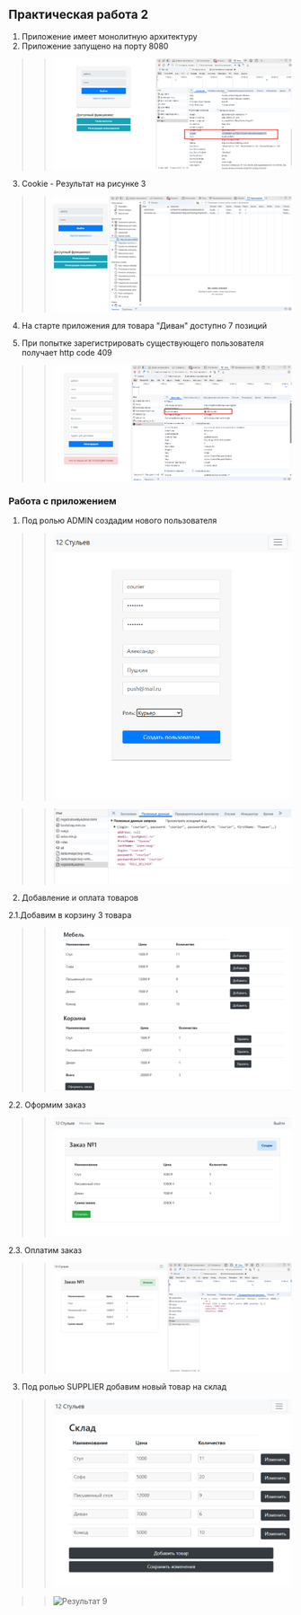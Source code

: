 ## Практическая работа 2
1. Приложение имеет монолитную архитектуру
2. Приложение запущено на порту 8080

>>![Результат 1](/cookie.png)

3. Cookie - Результат на рисунке 3

>>![Результат 3](/cook.png)

4. На старте приложения для товара "Диван" доступно 7 позиций

5. При попытке зарегистрировать существующего пользователя получает http code 409
>>![Результат 4](/code.png)


### Работа с приложением
1. Под ролью ADMIN создадим нового пользователя
>>![Результат 10](/new1.png)

>>![Результат 11](/new.png)

2. Добавление и оплата товаров

2.1.Добавим в корзину 3 товара

>>![Результат 5](/add.png)

2.2. Оформим заказ

>>![Результат 6](/pay.png)

2.3. Оплатим заказ

>>![Результат 7](/success.png)

3. Под ролью SUPPLIER добавим новый товар на склад

>>![Результат 8](/sklad.png)

>>![Результат 9](/sklad1.png)
